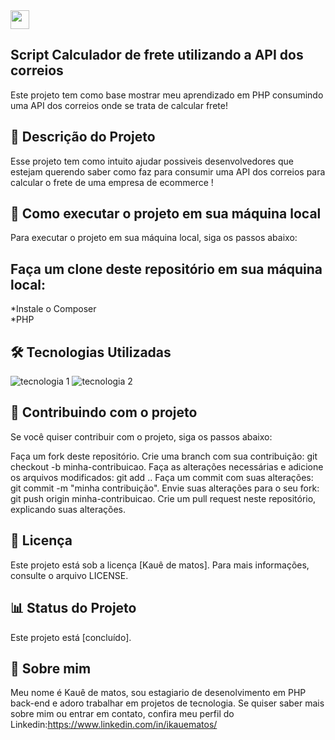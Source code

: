 <img src="https://raw.githubusercontent.com/MartinHeinz/MartinHeinz/master/wave.gif" width="30px">

## Script Calculador de frete utilizando a API dos correios

Este projeto tem como base mostrar meu aprendizado em PHP consumindo uma API dos correios onde se trata de calcular frete!

## 📝 Descrição do Projeto
Esse projeto tem como intuito ajudar possiveis desenvolvedores que estejam querendo saber como faz para consumir uma API dos correios para calcular o frete de uma empresa de ecommerce !

## 🚀 Como executar o projeto em sua máquina local
Para executar o projeto em sua máquina local, siga os passos abaixo:

## Faça um clone deste repositório em sua máquina local:

*Instale o Composer <br>
*PHP

## 🛠️ Tecnologias Utilizadas
<img src="https://img.shields.io/badge/-tecnologia%202-007ACC?style=flat-square&logo=composer&logoColor=white" alt="tecnologia 1">
<img src="https://img.shields.io/badge/-tecnologia%203-007ACC?style=flat-square&logo=PHP&logoColor=white" alt="tecnologia 2">

## 🤝 Contribuindo com o projeto
Se você quiser contribuir com o projeto, siga os passos abaixo:

Faça um fork deste repositório.
Crie uma branch com sua contribuição: git checkout -b minha-contribuicao.
Faça as alterações necessárias e adicione os arquivos modificados: git add ..
Faça um commit com suas alterações: git commit -m "minha contribuição".
Envie suas alterações para o seu fork: git push origin minha-contribuicao.
Crie um pull request neste repositório, explicando suas alterações.

## 📝 Licença
Este projeto está sob a licença [Kauê de matos]. Para mais informações, consulte o arquivo LICENSE.

## 📊 Status do Projeto
Este projeto está [concluído].

## 📌 Sobre mim
Meu nome é Kauê de matos, sou estagiario de desenolvimento em PHP back-end e adoro trabalhar em projetos de tecnologia. Se quiser saber mais sobre mim ou entrar em contato, confira meu perfil do Linkedin:https://www.linkedin.com/in/ikauematos/
